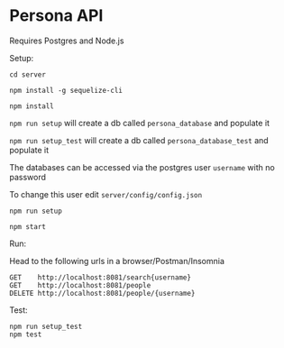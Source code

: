 # Persona API

Requires Postgres and Node.js  

Setup:

```cd server```  

```npm install -g sequelize-cli``` 

```npm install``` 

```npm run setup``` will create a db called ```persona_database``` and populate it    

```npm run setup_test``` will create a db called ```persona_database_test``` and populate it      

The databases can be accessed via the postgres user ```username``` with no password  

To change this user edit ```server/config/config.json```  

```npm run setup```

```npm start```


Run:

Head to the following urls in a browser/Postman/Insomnia

```GET    http://localhost:8081/search{username}```  
```GET    http://localhost:8081/people```  
```DELETE http://localhost:8081/people/{username}```  

Test:

```npm run setup_test```  
```npm test```  
